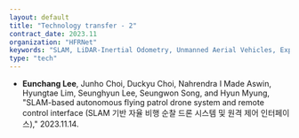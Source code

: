 ```yaml
---
layout: default
title: "Technology transfer - 2"
contract_date: 2023.11
organization: "HFRNet"
keywords: "SLAM, LiDAR-Inertial Odometry, Unmanned Aerial Vehicles, Exploration, Structural Inspection"
type: "tech"
---
```


+ **Eunchang Lee**, Junho Choi, Duckyu Choi, Nahrendra I Made Aswin, Hyungtae Lim, Seunghyun Lee, Seungwon Song, and Hyun Myung, "SLAM-based autonomous flying patrol drone system and remote control interface (SLAM 기반 자율 비행 순찰 드론 시스템 및 원격 제어 인터페이스)," 2023.11.14.